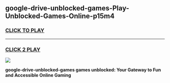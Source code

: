 
## google-drive-unblocked-games-Play-Unblocked-Games-Online-p15m4
<h3>
<a href="https://premium76.site?title=google-drive-unblocked-games&ref=24A">CLICK TO PLAY</a></h3>
<hr>

<h3>
<a href="https://premium76.site?title=google-drive-unblocked-games&ref=24A">CLICK 2 PLAY</a>
  
</h3>

<a href="https://premium76.site?title=google-drive-unblocked-games&ref=24A"><img src="https://clearcache.store/games.png"></a>


**google-drive-unblocked-games games unblocked: Your Gateway to Fun and Accessible Online Gaming**
